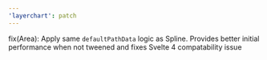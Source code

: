```yaml
---
'layerchart': patch
---
```


fix(Area): Apply same `defaultPathData` logic as Spline. Provides better initial performance when not tweened and fixes Svelte 4 compatability issue
